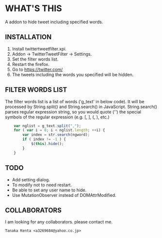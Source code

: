 WHAT'S THIS
===========
  A addon to hide tweet including specified words.


INSTALLATION
------------

1. Install twittertweetfilter.xpi.
2. Addon -> TwitterTweetFilter -> Settings.
3. Set the filter words list.
4. Restart the firefox.
5. Go to https://twitter.com/
6. The tweets including the words you specified will be hidden.


FILTER WORDS LIST
-----------------

  The filter words list is a list of words ('g_text' in below code). It will be processed by String.split() and String.search() in JavaScript. String.search() parses regular expression string, so you would quote ('\') the special symbols of the regular expression (e.g. [, ], (, ), etc.)


```javascript
    var nglist = g_text.split(",");
    for ( var i = 0; i < nglist.length; ++i) {
        var index = str.search(ngword);
        if ( index != -1 ) {
            $(this).hide();
        }
    }
```


TODO
----

- Add setting dialog.
- To modify not to need restart.
- Be able to set any user name to hide.
- Use MutationObserver instead of DOMAttrModified.


COLLABORATORS
-------------

  I am looking for any collaborators. please contact me.

    Tanaka Kenta <a3269684@yahoo.co.jp>

